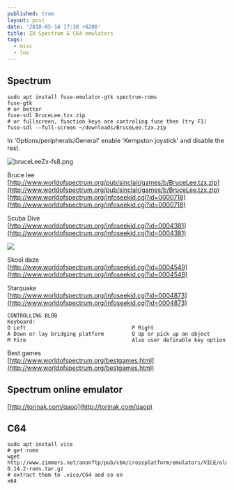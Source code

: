 ```yaml
---
published: true
layout: post
date: '2018-05-14 17:38 +0200'
title: ZX Spectrum & C64 emulators
tags:
  - misc
  - luv
---
```

## Spectrum

	sudo apt install fuse-emulator-gtk spectrum-roms
    fuse-gtk
    # or better
    fuse-sdl BruceLee.tzx.zip
    # or fullscreen, function keys are controling fuse then (try F1)
    fuse-sdl --full-screen ~/downloads/BruceLee.tzx.zip

In 'Options/peripherals/General' enable 'Kempston joystick' and disable the rest.

![bruceLeeZx-fs8.png]({{site.baseurl}}/media/bruceLeeZx-fs8.png)

Bruce lee  
[http://www.worldofspectrum.org/pub/sinclair/games/b/BruceLee.tzx.zip](http://www.worldofspectrum.org/pub/sinclair/games/b/BruceLee.tzx.zip)  
[http://www.worldofspectrum.org/infoseekid.cgi?id=0000718](http://www.worldofspectrum.org/infoseekid.cgi?id=0000718)

Scuba Dive  
[http://www.worldofspectrum.org/infoseekid.cgi?id=0004381](http://www.worldofspectrum.org/infoseekid.cgi?id=0004381)

![](https://www.worldofspectrum.org/pub/sinclair/games-inlays/Rereleases/s/ScubaDive(GrupoDeTrabajoSoftware).jpg)

Skool daze  
[http://www.worldofspectrum.org/infoseekid.cgi?id=0004549](http://www.worldofspectrum.org/infoseekid.cgi?id=0004549)

Starquake  
[http://www.worldofspectrum.org/infoseekid.cgi?id=0004873](http://www.worldofspectrum.org/infoseekid.cgi?id=0004873)

    CONTROLLING BLOB
    Keyboard:
    O Left                                  P Right
    A Down or lay bridging platform         Q Up or pick up an object
    M Fire                                  Also user definable key option

Best games  
[http://www.worldofspectrum.org/bestgames.html](http://www.worldofspectrum.org/bestgames.html)

## Spectrum online emulator

[http://torinak.com/qaop](http://torinak.com/qaop)

## C64

	sudo apt install vice
    # get roms
    wget http://www.zimmers.net/anonftp/pub/cbm/crossplatform/emulators/VICE/old/vice-0.14.2-roms.tar.gz
    # extract them to .vice/C64 and so on
    x64
